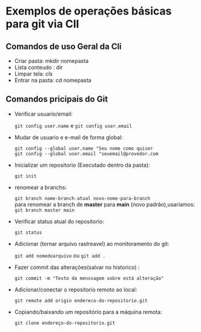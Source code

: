 # Exemplos de operações básicas para git via ClI

## Comandos de uso Geral da Cli

- Criar pasta: mkdir nomepasta
- Lista conteudo : dir
- Limpar tela: cls
- Entrar na pasta: cd nomepasta

## Comandos pricipais do Git

- Verificar usuario/email:

   `git config user.name`  e  `git config user.email`

- Mudar de usuario e e-mail de forma global:

    `git config --global user.name "Seu nome como quiser` <br>
    `git config --global user.email "seuemail@provedor.com`

- Inicializar um repositorio (Executado dentro da pasta):

   `git init`

- renomear a branchs: 

    `git branch nome-branch-atual novo-nome-para-branch` <br>
    para renomear a branch de **master** para **main** (novo padrão),usaríamos: `git branch master main`

- Verificar status atual do repositorio:

  `git status`

- Adicionar (tornar arquivo rastreavel) ao monitoramento do git:

    `git add nomedoarquivo` ou `git add .`

- Fazer commit das alterações(salvar no historico) :

    `git commit -m "Texto da menssagem sobre está alteração"`

- Adicionar/conectar o repositorio remoto ao local:

    `git remote add origin endereco-do-repositorio.git`

- Copiando/baixando um repositório para a máquina remota:

    `git clone endereço-do-repositorio.git`
